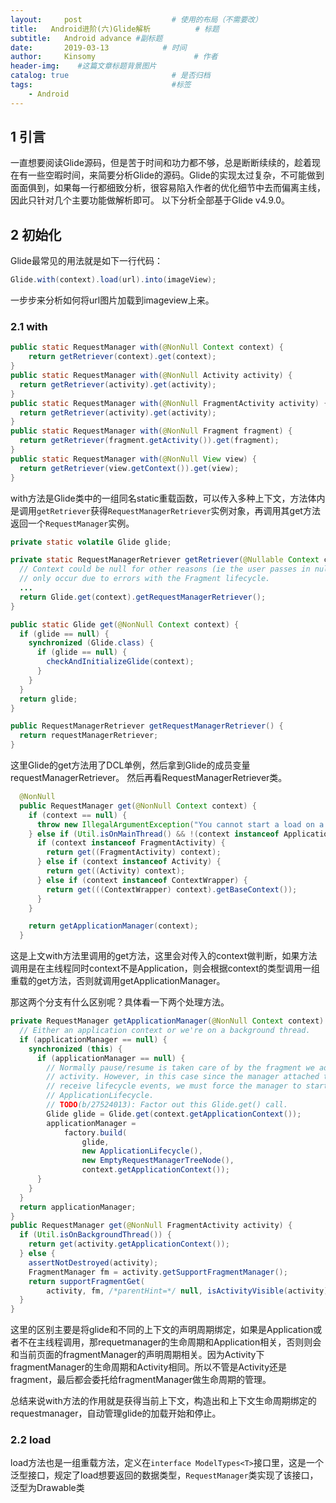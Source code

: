 ```yaml
---
layout:     post                    # 使用的布局（不需要改）
title:   Android进阶(六)Glide解析          # 标题 
subtitle:   Android advance #副标题
date:       2019-03-13            # 时间
author:     Kinsomy                      # 作者
header-img:    #这篇文章标题背景图片
catalog: true                       # 是否归档
tags:                               #标签
    - Android
---
```


## 1 引言
一直想要阅读Glide源码，但是苦于时间和功力都不够，总是断断续续的，趁着现在有一些空暇时间，来简要分析Glide的源码。Glide的实现太过复杂，不可能做到面面俱到，如果每一行都细致分析，很容易陷入作者的优化细节中去而偏离主线，因此只针对几个主要功能做解析即可。
以下分析全部基于Glide v4.9.0。

## 2 初始化
Glide最常见的用法就是如下一行代码：
```java
Glide.with(context).load(url).into(imageView);
```
一步步来分析如何将url图片加载到imageview上来。
### 2.1 with
```java
public static RequestManager with(@NonNull Context context) {
    return getRetriever(context).get(context);
}
public static RequestManager with(@NonNull Activity activity) {
  return getRetriever(activity).get(activity);
}
public static RequestManager with(@NonNull FragmentActivity activity) {
  return getRetriever(activity).get(activity);
}
public static RequestManager with(@NonNull Fragment fragment) {
  return getRetriever(fragment.getActivity()).get(fragment);
}
public static RequestManager with(@NonNull View view) {
  return getRetriever(view.getContext()).get(view);
}
```
with方法是Glide类中的一组同名static重载函数，可以传入多种上下文，方法体内是调用`getRetriever`获得`RequestManagerRetriever`实例对象，再调用其get方法返回一个`RequestManager`实例。
```java
private static volatile Glide glide;

private static RequestManagerRetriever getRetriever(@Nullable Context context) {
  // Context could be null for other reasons (ie the user passes in null), but in practice it will
  // only occur due to errors with the Fragment lifecycle.
  ...
  return Glide.get(context).getRequestManagerRetriever();
}

public static Glide get(@NonNull Context context) {
  if (glide == null) {
    synchronized (Glide.class) {
      if (glide == null) {
        checkAndInitializeGlide(context);
      }
    }
  }
  return glide;
}

public RequestManagerRetriever getRequestManagerRetriever() {
  return requestManagerRetriever;
}
```
这里Glide的get方法用了DCL单例，然后拿到Glide的成员变量requestManagerRetriever。
然后再看RequestManagerRetriever类。
```java
  @NonNull
  public RequestManager get(@NonNull Context context) {
    if (context == null) {
      throw new IllegalArgumentException("You cannot start a load on a null Context");
    } else if (Util.isOnMainThread() && !(context instanceof Application)) {
      if (context instanceof FragmentActivity) {
        return get((FragmentActivity) context);
      } else if (context instanceof Activity) {
        return get((Activity) context);
      } else if (context instanceof ContextWrapper) {
        return get(((ContextWrapper) context).getBaseContext());
      }
    }

    return getApplicationManager(context);
  }
```
这是上文with方法里调用的get方法，这里会对传入的context做判断，如果方法调用是在主线程同时context不是Application，则会根据context的类型调用一组重载的get方法，否则就调用getApplicationManager。

那这两个分支有什么区别呢？具体看一下两个处理方法。
```java
private RequestManager getApplicationManager(@NonNull Context context) {
  // Either an application context or we're on a background thread.
  if (applicationManager == null) {
    synchronized (this) {
      if (applicationManager == null) {
        // Normally pause/resume is taken care of by the fragment we add to the fragment or
        // activity. However, in this case since the manager attached to the application will not
        // receive lifecycle events, we must force the manager to start resumed using
        // ApplicationLifecycle.
        // TODO(b/27524013): Factor out this Glide.get() call.
        Glide glide = Glide.get(context.getApplicationContext());
        applicationManager =
            factory.build(
                glide,
                new ApplicationLifecycle(),
                new EmptyRequestManagerTreeNode(),
                context.getApplicationContext());
      }
    }
  }
  return applicationManager;
}
public RequestManager get(@NonNull FragmentActivity activity) {
  if (Util.isOnBackgroundThread()) {
    return get(activity.getApplicationContext());
  } else {
    assertNotDestroyed(activity);
    FragmentManager fm = activity.getSupportFragmentManager();
    return supportFragmentGet(
        activity, fm, /*parentHint=*/ null, isActivityVisible(activity));
  }
}
```
这里的区别主要是将glide和不同的上下文的声明周期绑定，如果是Application或者不在主线程调用，那requetmanager的生命周期和Application相关，否则则会和当前页面的fragmentManager的声明周期相关。因为Activity下fragmentManager的生命周期和Activity相同。所以不管是Activity还是fragment，最后都会委托给fragmentManager做生命周期的管理。

总结来说with方法的作用就是获得当前上下文，构造出和上下文生命周期绑定的requestmanager，自动管理glide的加载开始和停止。

### 2.2 load
load方法也是一组重载方法，定义在`interface ModelTypes<T>`接口里，这是一个泛型接口，规定了load想要返回的数据类型，`RequestManager`类实现了该接口，泛型为Drawable类

